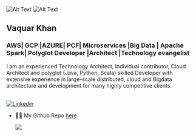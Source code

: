 ![Alt Text](https://cms-assets.tutsplus.com/uploads/users/108/posts/21424/image/run-animation-4-8-final2.gif ) ![Alt Text](https://build-it-yourself.com/s-programs/images/geek-gif.gif )



## Vaquar Khan
### AWS| GCP |AZURE| PCF| Microservices |Big Data | Apache Spark| Polyglot Developer |Architect |Technology evangelist

I am an experienced Technology Architect, Individual contributor, Cloud Architect and polyglot (Java, Python, Scala) 
skilled Developer with extensive experience in large-scale distributed, cloud and Bigdata architecture and development
for many highly competitive clients. <br/> <br/>


[![Linkedin]()](https://www.linkedin.com/in/%E2%97%84-vaquar-khan-%E2%96%BA-%E2%98%85%E2%9C%94-b695577/)

- 👨‍💻 My Github Repo  [here](https://github.com/vaquarkhan?tab=repositories)


  <img align="center" src="https://github-profile-trophy.vercel.app/?username=vaquarkhan&theme=gruvbox" />




